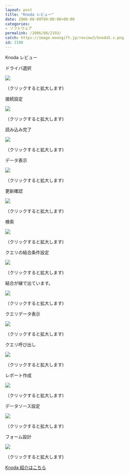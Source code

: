 ```yaml
---
layout: post
title: "Knoda レビュー"
date: 2006-08-09T09:00:00+09:00
categories:
- ソフトウェア
permalink: /2006/08/2193/
catch: https://image.moongift.jp/review3/knoda5.s.png
id: 2180
---
```

Knoda レビュー  
<!--more-->

ドライバ選択

  

[![](https://image.moongift.jp/review3/knoda1.s.png)](https://image.moongift.jp/review3/knoda1.png)  
  
（クリックすると拡大します)

  

接続設定

  

[![](https://image.moongift.jp/review3/knoda2.s.png)](https://image.moongift.jp/review3/knoda2.png)  
  
（クリックすると拡大します)

  

読み込み完了

  

[![](https://image.moongift.jp/review3/knoda7.s.png)](https://image.moongift.jp/review3/knoda7.png)  
  
（クリックすると拡大します)

  

データ表示

  

[![](https://image.moongift.jp/review3/knoda8.s.png)](https://image.moongift.jp/review3/knoda8.png)  
  
（クリックすると拡大します)

  

更新確認

  

[![](https://image.moongift.jp/review3/knoda3.s.png)](https://image.moongift.jp/review3/knoda3.png)  
  
（クリックすると拡大します)

  

検索

  

[![](https://image.moongift.jp/review3/knoda4.s.png)](https://image.moongift.jp/review3/knoda4.png)  
  
（クリックすると拡大します)

  

クエリの結合条件設定

  

[![](https://image.moongift.jp/review3/knoda5.s.png)](https://image.moongift.jp/review3/knoda5.png)  
  
（クリックすると拡大します)

  

結合が線で出ています。

  

[![](https://image.moongift.jp/review3/knoda9.s.png)](https://image.moongift.jp/review3/knoda9.png)  
  
（クリックすると拡大します)

  

クエリデータ表示

  

[![](https://image.moongift.jp/review3/knoda10.s.png)](https://image.moongift.jp/review3/knoda10.png)  
  
（クリックすると拡大します)

  

クエリ呼び出し

  

[![](https://image.moongift.jp/review3/knoda12.s.png)](https://image.moongift.jp/review3/knoda12.png)  
  
（クリックすると拡大します)

  

レポート作成

  

[![](https://image.moongift.jp/review3/knoda11.s.png)](https://image.moongift.jp/review3/knoda11.png)  
  
（クリックすると拡大します)

  

データソース設定

  

[![](https://image.moongift.jp/review3/knoda6.s.png)](https://image.moongift.jp/review3/knoda6.png)  
  
（クリックすると拡大します)

  

フォーム設計

  

[![](https://image.moongift.jp/review3/knoda13.s.png)](https://image.moongift.jp/review3/knoda13.png)  
  
（クリックすると拡大します)

  

[Knoda 紹介はこちら](http://oss.moongift.jp/intro/i-2189.html)


